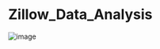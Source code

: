 # Zillow_Data_Analysis
![image](https://github.com/srijamannam/Data-Engineering-Project---Zillow-Data/assets/92010369/d8b34a4e-f654-4791-89d8-adfc54151874)

